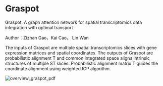 # Graspot

Graspot: A graph attention network for spatial transcriptomics data integration with optimal transport

Author：Zizhan Gao，Kai Cao， Lin Wan

The inputs of Graspot are multiple spatial transcriptomics slices with gene expression matrices and spatial coordinates. The outputs of Graspot are probabilistic alignment T and common integrated space aligns intrinsic structures of multiple ST slices. Probabilistic alignment matrix T guides the coordinate alignment using weighted ICP algorithm.

![overview_graspot_pdf](https://github.com/zhan009/Graspot/assets/133085631/7bc33b60-81ac-4e3b-8a57-2d16f6dcb729)
